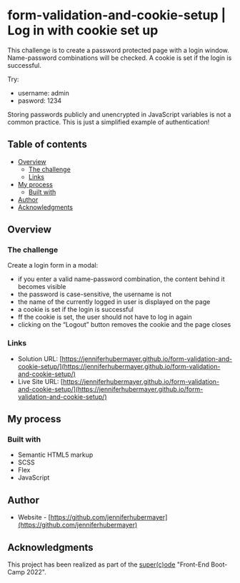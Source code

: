 # form-validation-and-cookie-setup | Log in with cookie set up

This challenge is to create a password protected page with a login window. Name-password combinations will be checked. A cookie is set if the login is successful.

Try:

- username: admin
- pasword: 1234

Storing passwords publicly and unencrypted in JavaScript variables is not a common practice. This is just a simplified example of authentication!

## Table of contents

- [Overview](#overview)
  - [The challenge](#the-challenge)
  - [Links](#links)
- [My process](#my-process)
  - [Built with](#built-with)
- [Author](#author)
- [Acknowledgments](#acknowledgments)

## Overview

### The challenge

Create a login form in a modal:

- if you enter a valid name-password combination, the content behind it becomes visible
- the password is case-sensitive, the username is not
- the name of the currently logged in user is displayed on the page
- a cookie is set if the login is successful
- ff the cookie is set, the user should not have to log in again
- clicking on the “Logout” button removes the cookie and the page closes

### Links

- Solution URL: [https://jenniferhubermayer.github.io/form-validation-and-cookie-setup/](https://jenniferhubermayer.github.io/form-validation-and-cookie-setup/)
- Live Site URL: [https://jenniferhubermayer.github.io/form-validation-and-cookie-setup/](https://jenniferhubermayer.github.io/form-validation-and-cookie-setup/)

## My process

### Built with

- Semantic HTML5 markup
- SCSS
- Flex
- JavaScript

## Author

- Website - [https://github.com/jenniferhubermayer](https://github.com/jenniferhubermayer)

## Acknowledgments

This project has been realized as part of the [super(c)ode](https://www.super-code.de/) "Front-End Boot-Camp 2022".
